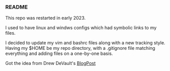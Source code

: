 ### README

This repo was restarted in early 2023.

I used to have linux and windws configs which had symbolic links to my files.

I decided to update my vim and bashrc files along with a new tracking style. Having my $HOME be my repo directory, with a .gitignore file matching everything and adding files on a one-by-one basis.

Got the idea from Drew DeVault's [BlogPost](https://drewdevault.com/2019/12/30/dotfiles.html)

